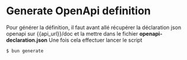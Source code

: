 # Generate OpenApi definition
Pour générer la définition, il faut avant allé récupérer la déclaration json openapi sur {{api_url}}/doc et la mettre dans le fichier **openapi-declaration.json** 
Une fois cela effectuer lancer le script 
```powershell
$ bun generate
```